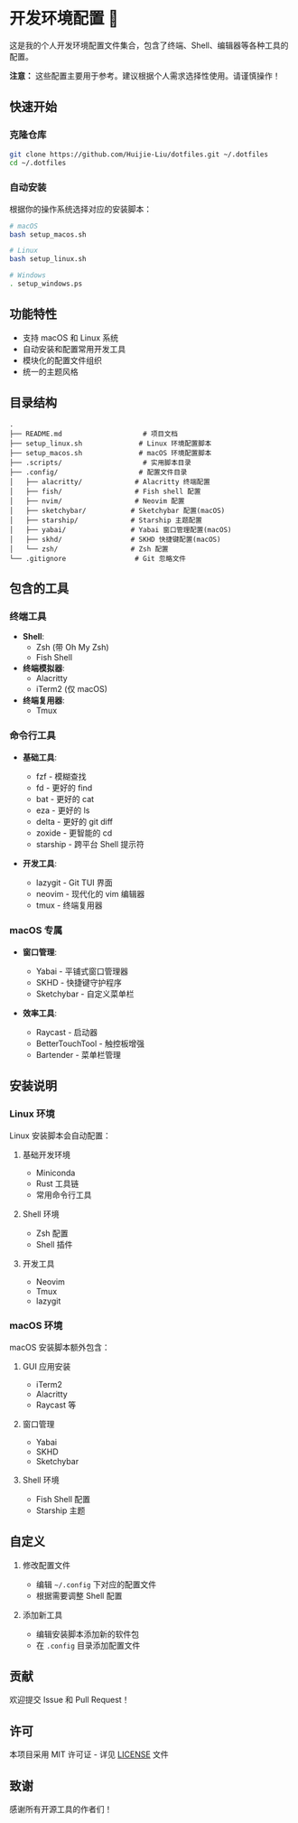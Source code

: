 # 开发环境配置 🚀

这是我的个人开发环境配置文件集合，包含了终端、Shell、编辑器等各种工具的配置。

**注意：** 这些配置主要用于参考。建议根据个人需求选择性使用。请谨慎操作！

## 快速开始

### 克隆仓库

```bash
git clone https://github.com/Huijie-Liu/dotfiles.git ~/.dotfiles
cd ~/.dotfiles
```

### 自动安装

根据你的操作系统选择对应的安装脚本：

```bash
# macOS
bash setup_macos.sh

# Linux
bash setup_linux.sh

# Windows
. setup_windows.ps
```

## 功能特性

- 支持 macOS 和 Linux 系统
- 自动安装和配置常用开发工具
- 模块化的配置文件组织
- 统一的主题风格

## 目录结构

```
.
├── README.md                    # 项目文档
├── setup_linux.sh              # Linux 环境配置脚本
├── setup_macos.sh              # macOS 环境配置脚本
├── .scripts/                    # 实用脚本目录
├── .config/                    # 配置文件目录
│   ├── alacritty/             # Alacritty 终端配置
│   ├── fish/                  # Fish shell 配置
│   ├── nvim/                  # Neovim 配置
│   ├── sketchybar/           # Sketchybar 配置(macOS)
│   ├── starship/             # Starship 主题配置
│   ├── yabai/                # Yabai 窗口管理配置(macOS)
│   ├── skhd/                 # SKHD 快捷键配置(macOS)
│   └── zsh/                  # Zsh 配置
└── .gitignore                 # Git 忽略文件
```

## 包含的工具

### 终端工具

- **Shell**:
  - Zsh (带 Oh My Zsh)
  - Fish Shell
- **终端模拟器**:
  - Alacritty
  - iTerm2 (仅 macOS)
- **终端复用器**:
  - Tmux

### 命令行工具

- **基础工具**:

  - fzf - 模糊查找
  - fd - 更好的 find
  - bat - 更好的 cat
  - eza - 更好的 ls
  - delta - 更好的 git diff
  - zoxide - 更智能的 cd
  - starship - 跨平台 Shell 提示符

- **开发工具**:
  - lazygit - Git TUI 界面
  - neovim - 现代化的 vim 编辑器
  - tmux - 终端复用器

### macOS 专属

- **窗口管理**:

  - Yabai - 平铺式窗口管理器
  - SKHD - 快捷键守护程序
  - Sketchybar - 自定义菜单栏

- **效率工具**:
  - Raycast - 启动器
  - BetterTouchTool - 触控板增强
  - Bartender - 菜单栏管理

## 安装说明

### Linux 环境

Linux 安装脚本会自动配置：

1. 基础开发环境

   - Miniconda
   - Rust 工具链
   - 常用命令行工具

2. Shell 环境

   - Zsh 配置
   - Shell 插件

3. 开发工具
   - Neovim
   - Tmux
   - lazygit

### macOS 环境

macOS 安装脚本额外包含：

1. GUI 应用安装

   - iTerm2
   - Alacritty
   - Raycast 等

2. 窗口管理

   - Yabai
   - SKHD
   - Sketchybar

3. Shell 环境
   - Fish Shell 配置
   - Starship 主题

## 自定义

1. 修改配置文件

   - 编辑 `~/.config` 下对应的配置文件
   - 根据需要调整 Shell 配置

2. 添加新工具
   - 编辑安装脚本添加新的软件包
   - 在 `.config` 目录添加配置文件

## 贡献

欢迎提交 Issue 和 Pull Request！

## 许可

本项目采用 MIT 许可证 - 详见 [LICENSE](LICENSE) 文件

## 致谢

感谢所有开源工具的作者们！
